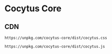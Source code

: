 # Cocytus Core

## CDN

```plain
https://unpkg.com/cocytus-core/dist/cocytus.css
```

```plain
https://unpkg.com/cocytus-core/dist/cocytus.js
```
